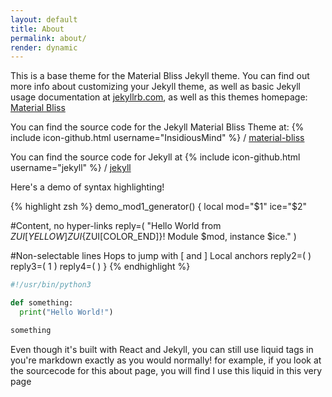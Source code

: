 ```yaml
---
layout: default
title: About
permalink: about/
render: dynamic
---
```


This is a base theme for the Material Bliss Jekyll theme. You can find out more info about customizing your Jekyll theme, as well as basic Jekyll usage documentation at [jekyllrb.com](http://jekyllrb.com/), as well as this themes homepage: [Material Bliss](http://www.github.com/InsidiousMind/material-bliss-jekyll-theme)

You can find the source code for the Jekyll Material Bliss Theme at:
{% include icon-github.html username="InsidiousMind" %} /
[material-bliss](https://github.com/InsidiousMind/material-bliss-jekyll-theme)

You can find the source code for Jekyll at
{% include icon-github.html username="jekyll" %} /
[jekyll](https://github.com/jekyll/jekyll)

Here's a demo of syntax highlighting!

{% highlight zsh %}
demo_mod1_generator() {
  local mod="$1" ice="$2"

  #Content, no hyper-links
  reply=( "Hello World from ${ZUI[YELLOW]}ZUI${ZUI[COLOR_END]}! Module $mod, instance $ice." )

  #Non-selectable lines   Hops to jump with [ and ]   Local anchors
  reply2=( )               reply3=( 1 )                reply4=( )
}
{% endhighlight %}


```python
#!/usr/bin/python3

def something:
  print("Hello World!")

something
```

Even though it's built with React and Jekyll, you can still use liquid tags in you're markdown exactly as you would normally! for example, if you look at the sourcecode for this about page, you will find I use this liquid in this very page
